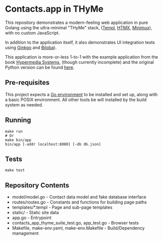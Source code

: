 # Contacts.app in THyMe

This repository demonstrates a modern-feeling web application in pure Golang using the ultra-minimal "THyMe" stack, ([Templ](https://templ.guide/), [HTMX](https://htmx.org/), [Minimux](https://github.com/meln5674/minimux)), with no custom JavaScript.

In addition to the application itself, it also demonstrates UI integration tests using [Ginkgo](https://onsi.github.io/ginkgo/) and [Biloba](https://onsi.github.io/biloba/)).

This application is more-or-less 1-to-1 with the example application from the book [Hypermedia Systems](https://hypermedia.systems/), (though currently incomplete) and the original Python version can be found [here](https://github.com/bigskysoftware/contact-app/tree/master).

## Pre-requisites

This project expects a [Go environment](https://go.dev/doc/install) to be installed and set up, along with a basic POSIX environment. All other tools be will installed by the build system as needed.

## Running

```
make run
# Or
make bin/app
bin/app [-addr localhost:8080] [-db db.json]
```

## Tests

```
make test
```

## Repository Contents

* model/model.go - Contact data model and fake database interface
* routes/routes.go - Constants and functions for building page paths
* templates/*.templ - Page and sub-page templates
* static/ - Static site data
* app.go - Entrypoint
* contacts_app_thyme_suite_test.go, app_test.go - Browser tests
* Makefile, make-env.yaml, make-env.Makefile - Build/Dependency management
